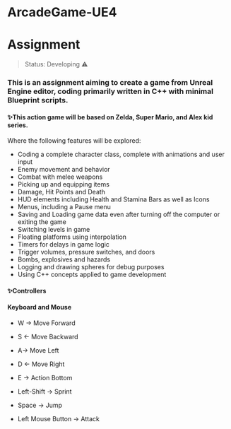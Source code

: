 # ArcadeGame-UE4
<h1>Assignment</h1>

>Status: Developing ⚠️

### This is an assignment aiming to create a game from Unreal Engine editor, coding primarily written in C++ with minimal Blueprint scripts.

#### ✨This action game will be based on Zelda, Super Mario, and Alex kid series.
Where the following features will be explored:

+ Coding a complete character class, complete with animations and user input
+ Enemy movement and behavior
+ Combat with melee weapons
+ Picking up and equipping items
+ Damage, Hit Points and Death
+ HUD elements including Health and Stamina Bars as well as Icons
+ Menus, including a Pause menu
+ Saving and Loading game data even after turning off the computer or exiting the game
+ Switching levels in game
+ Floating platforms using interpolation
+ Timers for delays in game logic
+ Trigger volumes, pressure switches, and doors
+ Bombs, explosives and hazards
+ Logging and drawing spheres for debug purposes
+ Using C++ concepts applied to game development

#### ✨Controllers
#### Keyboard and Mouse
+ W → Move Forward
+ S ← Move Backward
+ A→ Move Left 
+ D ← Move Right

+ E → Action Bottom
+ Left-Shift → Sprint 
+ Space → Jump

+ Left Mouse Button → Attack
